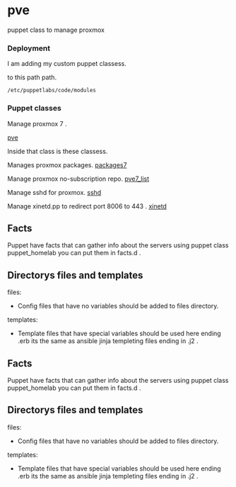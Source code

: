 # pve

puppet class to manage proxmox

### Deployment 

I am adding my custom puppet classess.

to this path path.

```
/etc/puppetlabs/code/modules
```

### Puppet classes

Manage proxmox 7 .

[pve](https://github.com/habbis/pve/tree/master/manifests/pve)

Inside that class is these classess.

Manages proxmox packages.
[packages7](https://github.com/habbis/pve/tree/master/manifests/pve/packages7.pp)

Manage proxmox no-subscription repo.
[pve7_list](https://github.com/habbis/pve/tree/master/manifests/pve/pve7_list.pp)

Manage sshd for proxmox.
[sshd](https://github.com/habbis/pve/tree/master/manifests/pve/sshd.pp)

Manage xinetd.pp to redirect port 8006 to 443 .
[xinetd](https://github.com/habbis/pve/tree/master/manifests/pve/xinetd.pp)


## Facts 

Puppet have facts that can gather info about the servers using puppet class puppet_homelab
you can put them in facts.d .



## Directorys files and templates


files: 
  - Config files that have no variables should be added to files directory.

templates: 
  - Template files that have special variables should be used here ending .erb
    its the same as ansible jinja templeting files ending in .j2 .
    
    



 




## Facts 

Puppet have facts that can gather info about the servers using puppet class puppet_homelab
you can put them in facts.d .



## Directorys files and templates


files: 
  - Config files that have no variables should be added to files directory.

templates: 
  - Template files that have special variables should be used here ending .erb
    its the same as ansible jinja templeting files ending in .j2 .
    
